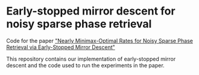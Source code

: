 # Early-stopped mirror descent for noisy sparse phase retrieval
Code for the paper ["Nearly Minimax-Optimal Rates for Noisy Sparse Phase Retrieval via Early-Stopped Mirror Descent"](https://arxiv.org/abs/2105.03678) 

This repository contains our implementation of early-stopped mirror descent and the code used to run the experiments in the paper.
